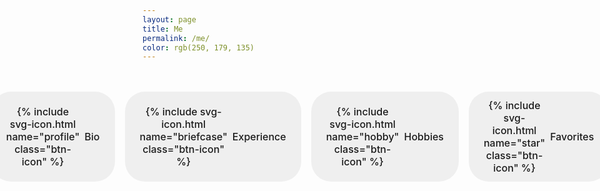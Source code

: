 ```yaml
---
layout: page
title: Me
permalink: /me/
color: rgb(250, 179, 135)
---
```

<div id="canvas-container" 
     data-moon-url="{{ '/assets/3DObjects/moon.glb' | relative_url }}"
     data-astronaut-url="{{ '/assets/3DObjects/astropink.glb' | relative_url }}" >
</div>

<div class="section-nav">
  <button class="section-btn" data-section="bio">
    {% include svg-icon.html name="profile" class="btn-icon" %}
    <span>Bio</span>
  </button>
  <button class="section-btn" data-section="experience">
    {% include svg-icon.html name="briefcase" class="btn-icon" %}
    <span>Experience</span>
  </button>
  <button class="section-btn" data-section="hobbies">
    {% include svg-icon.html name="hobby" class="btn-icon" %}
    <span>Hobbies</span>
  </button>
  <button class="section-btn" data-section="favorites">
    {% include svg-icon.html name="star" class="btn-icon" %}
    <span>Favorites</span>
  </button>
</div>

<div class="section-content">
  <!-- Bio Section -->
  <div id="marker-bio" class="section-marker"></div>
  <section id="bio">
    <p>If my social media presence has ever revealed a truth about me, it's that "about me" sections and I have been in a philosophical conflict for as long as my digital footprint has existed. (My first one ever was "*describes who he is*", and the latest being, "Why is it always Bios?")</p>
    <p>My name is Dario.</p>
  </section>

  <!-- Experience Section -->
  <div id="marker-experience" class="section-marker"></div>
  <section id="experience">
    <h2>Professional Journey</h2>
    <p>Add your experience details here...</p>
    <!-- Add your experience content -->
  </section>

  <!-- Hobbies Section -->
  <div id="marker-hobbies" class="section-marker"></div>
  <section id="hobbies">
    <h2>Favorite Activities</h2>
    <ul>
      <li>running</li>
      <li>reading</li>
      <li>playing chess</li>
      <li>coding</li>
      <li>hiking</li>
    </ul>
  </section>

  <!-- Favorites Section -->
  <div id="marker-favorites" class="section-marker"></div>
  <section id="favorites">
    <h2>My Favorites</h2>
    <ul>
      <li>color: <span style="color: orange;">orange</span></li>
      <li>food: <span>🍝</span></li>
      <li>books:
        <ul>
          <li>The Odyssey by Homer</li>
          <li>The Magic Mountain by Thomas Mann</li>
          <li>The General of the Dead Army by Ismail Kadare</li>
          <li>The Human Comedy by William Saroyan</li>
          <li>A Season in Hell by Arthur Rimbaud</li>
        </ul>
      </li>
      <li>sport: volleyball</li>
      <li>way to relax: walk along the beach</li>
    </ul>
  </section>
</div>

<script>
  document.addEventListener('DOMContentLoaded', function() {
    const buttons = document.querySelectorAll('.section-btn');
    const sections = document.querySelectorAll('.section-content section');
    const nav = document.querySelector('.section-nav');
    
    // Hide all sections initially
    sections.forEach(section => section.style.display = 'none');
    
    // Button click handler
    buttons.forEach(button => {
      button.addEventListener('click', function() {
        const sectionId = this.getAttribute('data-section');
        
        // Remove active class from all buttons and hide all sections
        buttons.forEach(btn => btn.classList.remove('active'));
        sections.forEach(section => section.classList.remove('active'));
        sections.forEach(section => section.style.display = 'none');
        
        // Add active class to clicked button
        this.classList.add('active');
        
        // Show the corresponding section
        const targetSection = document.getElementById(sectionId);
        targetSection.classList.add('active');
        targetSection.style.display = 'block';
        
        // Scroll to the marker
        const marker = document.getElementById(`marker-${sectionId}`);
        setTimeout(() => {
          const offset = nav.offsetHeight + 200; // Adjust this value as needed
          const markerPosition = marker.getBoundingClientRect().top + window.pageYOffset - offset;
          window.scrollTo({
            top: markerPosition,
            behavior: 'smooth'
          });
        }, 50);
      });
    });
    
    // URL hash checking code
    if (window.location.hash) {
      const sectionId = window.location.hash.substring(1); // Remove the #
      const targetButton = document.querySelector(`.section-btn[data-section="${sectionId}"]`);
      if (targetButton) {
        targetButton.click(); // Simulate click on the appropriate button
      }
    }
    
    // Sticky navigation code
    window.addEventListener('scroll', function() {
      const navRect = nav.getBoundingClientRect();
      const isStuck = navRect.top <= 60; // Adjust this value to match the height of your navbar
      nav.classList.toggle('stuck', isStuck);
    });
  });
</script>

<style>
  .section-nav {
  display: flex;
  justify-content: center;
  gap: 1rem;
  margin: 2rem 0;
  padding: 1rem 0;
  position: sticky;
  top: 60px; /* Adjust this value to match the height of your navbar */
  z-index: 100;
  background-color: var(--background-color);
  transition: box-shadow 0.3s ease;
}

/* Add a class for when the nav is stuck */
.section-nav.stuck {
  box-shadow: 0 2px 4px rgba(0, 0, 0, 0.1);
}

  .btn-icon {
  width: 18px;
  height: 18px;
  fill: currentColor;
  transition: transform 0.3s, color 0.3s;
}

/* Button hover animation for icons */
.section-btn:hover .btn-icon {
  transform: scale(1.2);
}
  
  /* Base button styles */
.section-btn {
  display: flex;
  align-items: center;
  gap: 0.5rem; /* Space between icon and text */
  border: none;
  padding: 0.75rem 1.5rem;
  border-radius: 2rem; /* Rounder buttons */
  cursor: pointer;
  font-family: inherit;
  font-size: 1rem;
  font-weight: 500;
  transition: all 0.3s;
  background-size: 200% 100%;
  background-position: left center;
  color: var(--inverted-text-color);
}
  
  /* Bio button - orange gradient */
  .section-btn[data-section="bio"] {
    background-image: linear-gradient(120deg, var(--nav-link-1-color), var(--logo-red));
  }
  
  /* Experience button - green gradient */
  .section-btn[data-section="experience"] {
    background-image: linear-gradient(120deg, var(--nav-link-2-color), var(--primitive-sapphire));
  }
  
  /* Hobbies button - purple gradient */
  .section-btn[data-section="hobbies"] {
    background-image: linear-gradient(120deg, var(--nav-link-3-color), var(--inline-code));
  }
  
  /* Favorites button - pink gradient */
  .section-btn[data-section="favorites"] {
    background-image: linear-gradient(120deg, var(--logo-pink), var(--hero-gradient-2));
  }
  
  /* Hover effect - shift gradient */
  .section-btn:hover {
    background-position: right center;
  }
  
  
  .section-content section {
    display: none;
    animation: fadeIn 0.5s;
  }
  
  .section-content section.active {
    display: block;
  }
  
  @keyframes fadeIn {
    from { opacity: 0; transform: translateY(10px); }
    to { opacity: 1; transform: translateY(0); }
  }
  @keyframes icon-pulsate {
  0% {
    transform: scale(1);
  }
  50% {
    transform: scale(1.15);
  }
  100% {
    transform: scale(1);
  }
}
.section-btn.active .btn-icon {
  animation: icon-pulsate 2s infinite ease-in-out;
  color: var(--logo-yellow) !important
}
.section-btn:not(.active) .btn-icon {
  animation: none;
}
.section-btn:hover:not(.active) .btn-icon {
  transform: scale(1.1);
}
.section-marker {
  height: 1px;
  opacity: 0;
  pointer-events: none;
  margin-top: 120px; /* Adjust this value to control scroll position */
  margin-bottom: -120px; /* Compensate so section appears in the right place */
  scroll-margin-top: 80px; /* Modern browsers - space between nav and section */
}

@media (max-width: 768px) {
  .section-btn {
    padding: 0.5rem 1rem;
    font-size: 0.875rem; /* Smaller font size */
    border-radius: 1.5rem; /* Slightly less round */
  }

  .btn-icon {
    width: 16px; /* Smaller icon size */
    height: 16px;
  }

  .section-btn span {
    display: none; /* Hide text on mobile */
  }
}
</style>